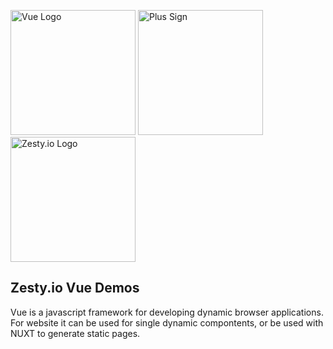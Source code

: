 <img src="https://user-images.githubusercontent.com/729972/119709428-0d7e4580-be12-11eb-85d7-407744731e70.png" alt="Vue Logo" width="200"/> <img src="https://user-images.githubusercontent.com/729972/119580602-8da29d80-bd75-11eb-8c2a-557f50c69051.png" alt="Plus Sign" width="200"/> <img src="https://user-images.githubusercontent.com/729972/119579922-4f58ae80-bd74-11eb-9178-8e6e7c7e3ae7.png" alt="Zesty.io Logo" width="200"/>

## Zesty.io Vue Demos

Vue is a javascript framework for developing dynamic browser applications. For website it can be used for single dynamic compontents, or be used with NUXT to generate static pages. 
